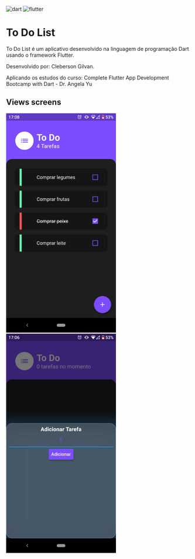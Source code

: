 ![dart](https://img.shields.io/badge/dart-%230175C2.svg?&style=for-the-badge&logo=dart&logoColor=white) ![flutter](https://img.shields.io/badge/Flutter%20-%2302569B.svg?&style=for-the-badge&logo=Flutter&logoColor=white)

# To Do List

To Do List é um aplicativo desenvolvido na linguagem de programação Dart usando o framework Flutter.

Desenvolvido por:
Cleberson Gilvan.

Aplicando os estudos do curso: 
Complete Flutter App Development Bootcamp with Dart - Dr. Angela Yu


## Views screens
<img src="to_readme/1.png" alt="TaskList" width="300"/> <img src="to_readme/2.png" alt="TaskAdd" width="300"/>



